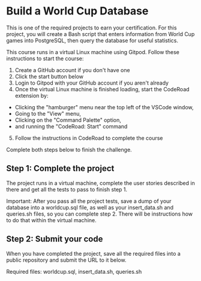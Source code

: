 # Build a World Cup Database
This is one of the required projects to earn your certification. For this project, you will create a Bash script that enters information from World Cup games into PostgreSQL, then query the database for useful statistics.

This course runs in a virtual Linux machine using Gitpod. Follow these instructions to start the course:

1. Create a GitHub account if you don't have one
2. Click the start button below
3. Login to Gitpod with your GitHub account if you aren't already
4. Once the virtual Linux machine is finished loading, start the CodeRoad extension by:
- Clicking the "hamburger" menu near the top left of the VSCode window,
- Going to the "View" menu,
- Clicking on the "Command Palette" option,
- and running the "CodeRoad: Start" command
5. Follow the instructions in CodeRoad to complete the course
  
Complete both steps below to finish the challenge.

## Step 1: Complete the project

The project runs in a virtual machine, complete the user stories described in there and get all the tests to pass to finish step 1.

Important: After you pass all the project tests, save a dump of your database into a worldcup.sql file, as well as your insert_data.sh and queries.sh files, so you can complete step 2. There will be instructions how to do that within the virtual machine.

## Step 2: Submit your code

When you have completed the project, save all the required files into a public repository and submit the URL to it below.

Required files: worldcup.sql, insert_data.sh, queries.sh

